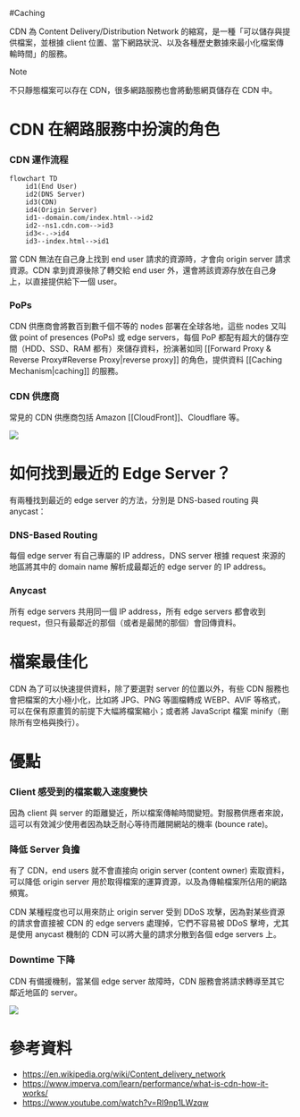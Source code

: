 #Caching

CDN 為 Content Delivery/Distribution Network 的縮寫，是一種「可以儲存與提供檔案，並根據 client 位置、當下網路狀況、以及各種歷史數據來最小化檔案傳輸時間」的服務。

>[!Note]
>不只靜態檔案可以存在 CDN，很多網路服務也會將動態網頁儲存在 CDN 中。

# CDN 在網路服務中扮演的角色

### CDN 運作流程

```mermaid
flowchart TD
    id1(End User)
    id2(DNS Server)
    id3(CDN)
    id4(Origin Server)
    id1--domain.com/index.html-->id2
    id2--ns1.cdn.com-->id3
    id3<-.->id4
    id3--index.html-->id1
```

當 CDN 無法在自己身上找到 end user 請求的資源時，才會向 origin server 請求資源。CDN 拿到資源後除了轉交給 end user 外，還會將該資源存放在自己身上，以直接提供給下一個 user。

### PoPs

CDN 供應商會將數百到數千個不等的 nodes 部署在全球各地，這些 nodes 又叫做 point of presences (PoPs) 或 edge servers，每個 PoP 都配有超大的儲存空間（HDD、SSD、RAM 都有）來儲存資料，扮演著如同 [[Forward Proxy & Reverse Proxy#Reverse Proxy|reverse proxy]] 的角色，提供資料 [[Caching Mechanism|caching]] 的服務。

### CDN 供應商

常見的 CDN 供應商包括 Amazon [[CloudFront]]、Cloudflare 等。

![](<https://raw.githubusercontent.com/Jamison-Chen/KM-software/master/img/cloudfront-and-cloudflare.png>)

# 如何找到最近的 Edge Server？

有兩種找到最近的 edge server 的方法，分別是 DNS-based routing 與 anycast：

### DNS-Based Routing

每個 edge server 有自己專屬的 IP address，DNS server 根據 request 來源的地區將其中的 domain name 解析成最鄰近的 edge server 的 IP address。

### Anycast

所有 edge servers 共用同一個 IP address，所有 edge servers 都會收到 request，但只有最鄰近的那個（或者是最閒的那個）會回傳資料。

# 檔案最佳化

CDN 為了可以快速提供資料，除了要選對 server 的位置以外，有些 CDN 服務也會把檔案的大小極小化，比如將 JPG、PNG 等圖檔轉成 WEBP、AVIF 等格式，可以在保有原畫質的前提下大幅將檔案縮小；或者將 JavaScript 檔案 minify（刪除所有空格與換行）。

# 優點

### Client 感受到的檔案載入速度變快

因為 client 與 server 的距離變近，所以檔案傳輸時間變短。對服務供應者來說，這可以有效減少使用者因為缺乏耐心等待而離開網站的機率 (bounce rate)。

### 降低 Server 負擔

有了 CDN，end users 就不會直接向 origin server (content owner) 索取資料，可以降低 origin server 用於取得檔案的運算資源，以及為傳輸檔案所佔用的網路頻寬。

CDN 某種程度也可以用來防止 origin server 受到 DDoS 攻擊，因為對某些資源的請求會直接被 CDN 的 edge servers 處理掉，它們不容易被 DDoS 擊垮，尤其是使用 anycast 機制的 CDN 可以將大量的請求分散到各個 edge servers 上。

### Downtime 下降

CDN 有備援機制，當某個 edge server 故障時，CDN 服務會將請求轉導至其它鄰近地區的 server。

![](<https://raw.githubusercontent.com/Jamison-Chen/KM-software/master/img/cdn-vs-no-cdn.png>)

# 參考資料

- <https://en.wikipedia.org/wiki/Content_delivery_network>
- <https://www.imperva.com/learn/performance/what-is-cdn-how-it-works/>
- <https://www.youtube.com/watch?v=RI9np1LWzqw>
